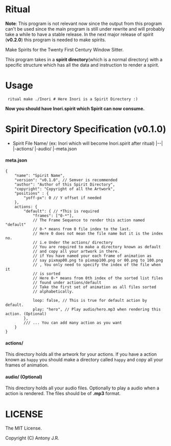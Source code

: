 # Ritual

**Note**: This program is not relevant now since the output from this program can't be used since the main
program is still under rewrite and will probably take a while to have a stable release. In the next major release
of spirit (**v0.2.0**) this program is needed to make spirits.

Make Spirits for the Twenty First Century Window Sitter.

This program takes in a **spirit directory**(which is a normal directory) with a specific structure
which has all the data and instruction to render a spirit.

# Usage 

```
 ritual make ./Inori # Here Inori is a Spirit Directory :)
```

**Now you should have Inori.spirit which Spirit can now consume.**

# Spirit Directory Specification (v0.1.0)

- Spirit File Name/ (ex: Inori which will become Inori.spirit after ritual)
|--|
   |-actions/
   |-audio/
   |-meta.json

#### meta.json

```
{
	"name": "Spirit Name",
	"version": "v0.1.0", // Semver is recommended
	"author": "Author of this Spirit Directory",
	"copyright": "Copyright of all the Artwork",
	"positions" : {
		"yoff-px": 0 // Y offset if needed
	},
	actions: {
		"default": { // *This is required
			"frames": ["0-*"],
			// The Frame Sequence to render this action named "default"
			// 0-* means from 0 file index to the last.
			// Here 0 does not mean the file name but it is the index no.
			// i.e Under the actions/ directory
			// You are required to make a directory known as default
			// and copy all your artwork in there.
			// if You have named your each frame of animation as 
			// say pixmap00.png to pixmap100.png or 00.png to 100.png
			// , You only need to specify the index of the file when it 
			// is sorted
			// Here 0-* means from 0th index of the sorted list files 
			// found under actions/default
			// Take the first set of animation as all files sorted 
			// alphabetically.

			loop: false, // This is true for default action by default.
			play: "hero", // Play audio/hero.mp3 when rendering this action. (Optional)
		},
		/// ... You can add many action as you want
	}
}
```

#### actions/

This directory holds all the artwork for your actions. If you have a action known as ```happy``` you should 
make a directory called ```happy``` and copy all your frames of animation.

#### audio/ (Optional)

This directory holds all your audio files. Optionally to play a audio when a action is rendered. The files should be of 
**.mp3** format.


# LICENSE

The MIT License.

Copyright (C) Antony J.R.

